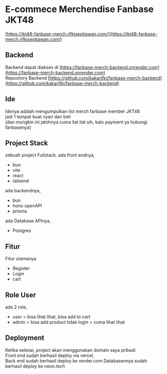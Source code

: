 # E-commece Merchendise Fanbase JKT48
[https://jkt48-fanbase-merch.rifkiseptiawan.com/](https://jkt48-fanbase-merch.rifkiseptiawan.com/)

## Backend 
Backend dapat diakses di [https://fanbase-merch-backend.onrender.com](https://fanbase-merch-backend.onrender.com)  
Repository Backend [https://github.com/kakarifki/fanbase-merch-backend](https://github.com/kakarifki/fanbase-merch-backend)  


## Ide
Idenya adalah mengumpulkan list merch fanbase member JKT48  
jadi 1 tempat buat nyari dan beli  
(dan mungkin ini jatohnya cuma liat liat sih, kalo payment ya hubungi fanbasenya)

## Project Stack
sebuah project Fullstack.
ada front endnya, 
- bun
- vite
- react
- tailwind  
  
ada backendnya, 
- bun
- hono openAPI
- prisma
  
ada Database APInya,
- Postgres

## Fitur
Fitur utamanya
- Register
- Login
- cart

## Role User
ada 2 role, 
- user = bisa lihat lihat, bisa add to cart 
- admin = bisa add product
tidak login = cuma lihat lihat

## Deployment
Ketika selesai, project akan menggunakan domain saya pribadi.  
Front end sudah berhasil deploy via vercel,    
Back end sudah berhasil deploy ke render.com
Databasennya sudah berhasil deploy ke neon.tech